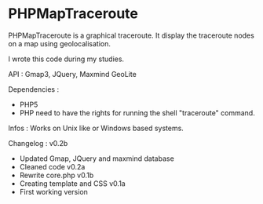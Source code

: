 PHPMapTraceroute
================

PHPMapTraceroute is a graphical traceroute. 
It display the traceroute nodes on a map using geolocalisation.

I wrote this code during my studies.

API : Gmap3, JQuery, Maxmind GeoLite

Dependencies : 
  - PHP5
  - PHP need to have the rights for running the shell "traceroute" command.

Infos :
  Works on Unix like or Windows based systems.

Changelog :
v0.2b
  - Updated Gmap, JQuery and maxmind database
  - Cleaned code
v0.2a
  - Rewrite core.php
v0.1b
  - Creating template and CSS
v0.1a
  - First working version
